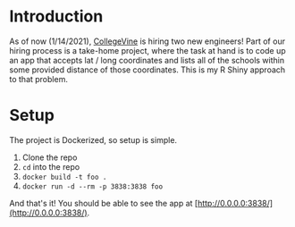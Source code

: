 # Introduction

As of now (1/14/2021), [CollegeVine](collegevine.com) is hiring two new engineers! Part of our hiring process is a take-home project, where the task at hand is to code up an app that accepts lat / long coordinates and lists all of the schools within some provided distance of those coordinates. This is my R Shiny approach to that problem.

# Setup

The project is Dockerized, so setup is simple. 

1. Clone the repo
2. `cd` into the repo
3. `docker build -t foo .`
4. `docker run -d --rm -p 3838:3838 foo`

And that's it! You should be able to see the app at [http://0.0.0.0:3838/](http://0.0.0.0:3838/).
